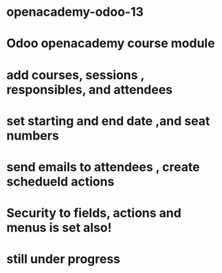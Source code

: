 # openacademy-odoo-13
# Odoo openacademy course module 
# add courses, sessions , responsibles, and attendees
# set starting and end date ,and seat numbers
# send emails to attendees , create schedueld actions
# Security to fields, actions and menus is set also!
# still under progress
